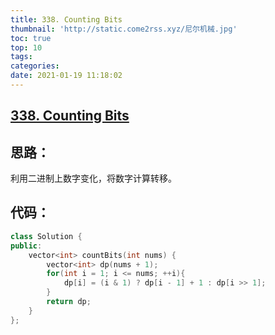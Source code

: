 ```yaml
---
title: 338. Counting Bits
thumbnail: 'http://static.come2rss.xyz/尼尔机械.jpg'
toc: true
top: 10
tags:
categories:
date: 2021-01-19 11:18:02
---
```





## [338. Counting Bits](https://leetcode-cn.com/problems/counting-bits/)



## 思路：

利用二进制上数字变化，将数字计算转移。

<!-- more -->

## 代码：

```c++
class Solution {
public:
    vector<int> countBits(int nums) {
        vector<int> dp(nums + 1);
        for(int i = 1; i <= nums; ++i){
            dp[i] = (i & 1) ? dp[i - 1] + 1 : dp[i >> 1];
        }
        return dp;
    }
};
```